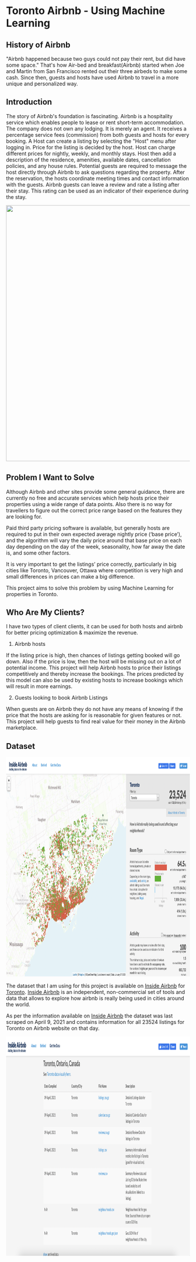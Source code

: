 # Toronto Airbnb - Using Machine Learning

## History of Airbnb
"Airbnb happened because two guys could not pay their rent, but did have some space." That's how Air-bed and breakfast(Airbnb) started when Joe and Martin from San Francisco rented out their three airbeds to make some cash. Since then, guests and hosts have used Airbnb to travel in a more unique and personalized way.
## Introduction
The story of Airbnb's foundation is fascinating. Airbnb is a hospitality service which enables people to lease or rent short-term accommodation. The company does not own any lodging. It is merely an agent. It receives a percentage service fees (commission) from both guests and hosts for every booking. A Host can create a listing by selecting the "Host" menu after logging in. Price for the listing is decided by the host. Host can charge different prices for nightly, weekly, and monthly stays. Host then add a description of the residence, amenities, available dates, cancellation policies, and any house rules. Potential guests are required to message the host directly through Airbnb to ask questions regarding the property. After the reservation, the hosts coordinate meeting times and contact information with the guests. Airbnb guests can leave a review and rate a listing after their stay. This rating can be used as an indicator of their experience during the stay.

<img src="https://github.com/GKPSingh/Toronto-Airbnb/blob/main/images/airbnb-hero-image.png" height=700px width=900px>

## Problem I Want to Solve
Although Airbnb and other sites provide some general guidance, there are currently no free and accurate services which help hosts price their properties using a wide range of data points. Also there is no way for travellers to figure out the correct price range based on the features they are looking for.

Paid third party pricing software is available, but generally hosts are required to put in their own expected average nightly price (‘base price’), and the algorithm will vary the daily price around that base price on each day depending on the day of the week, seasonality, how far away the date is, and some other factors.

It is very important to get the listings’ price correctly, particularly in big cities like Toronto, Vancouver, Ottawa where competition is very high and small differences in prices can make a big difference.

This project aims to solve this problem by using Machine Learning for properties in Toronto.

## Who Are My Clients?
I have two types of client clients, it can be used for both hosts and airbnb for better pricing optimization & maximize the revenue.

1. Airbnb hosts

If the listing price is high, then chances of listings getting booked will go down. Also if the price is low, then the host will be missing out on a lot of potential income. This project will help Airbnb hosts to price their listings competitively and thereby increase the bookings. The prices predicted by this model can also be used by existing hosts to increase bookings which will result in more earnings.

2. Guests looking to book Airbnb Listings

When guests are on Airbnb they do not have any means of knowing if the price that the hosts are asking for is reasonable for given features or not. This project will help guests to find real value for their money in the Airbnb marketplace.

## Dataset
<img src="https://github.com/GKPSingh/Toronto-Airbnb/blob/main/images/airbnb-toronto-map.png" height=600px width=900px>

The dataset that I am using for this project is available on <a href="http://insideairbnb.com/get-the-data.html">Inside Airbnb</a> for <a href="http://insideairbnb.com/toronto/">Toronto</a>. <a href="http://insideairbnb.com/get-the-data.html">Inside Airbnb</a> is an independent, non-commercial set of tools and data that allows to explore how airbnb is really being used in cities around the world.

As per the information available on <a href="http://insideairbnb.com/get-the-data.html">Inside Airbnb</a> the dataset was last scraped on April 9, 2021 and contains information for all 23524 listings for Toronto on Airbnb website on that day.

<img src="https://github.com/GKPSingh/Toronto-Airbnb/blob/main/images/airbnb-toronto-data.png" height=600px width=900px>
